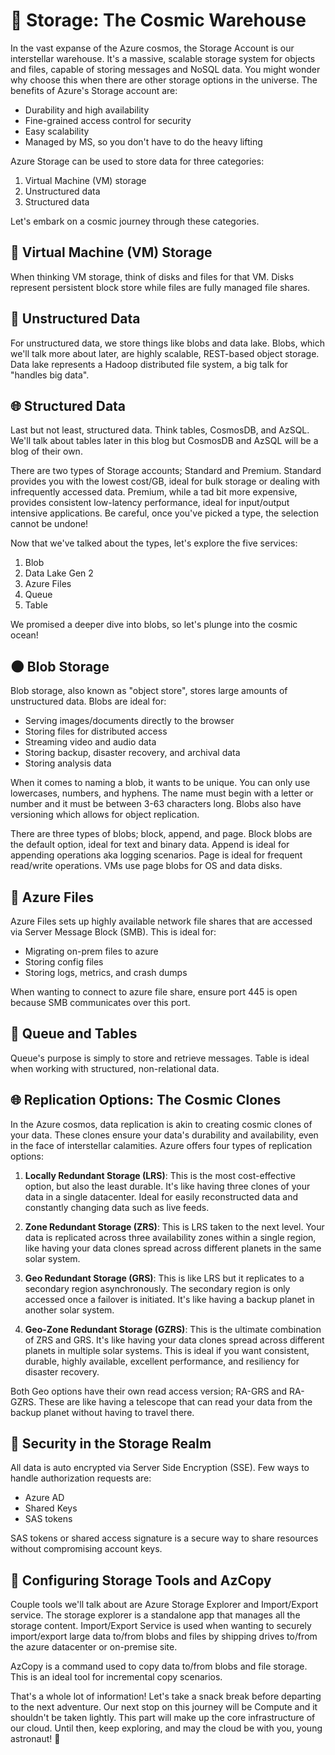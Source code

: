# 🚀 Storage: The Cosmic Warehouse

In the vast expanse of the Azure cosmos, the Storage Account is our interstellar warehouse. It's a massive, scalable storage system for objects and files, capable of storing messages and NoSQL data. You might wonder why choose this when there are other storage options in the universe. The benefits of Azure's Storage account are:

- Durability and high availability
- Fine-grained access control for security
- Easy scalability
- Managed by MS, so you don't have to do the heavy lifting

Azure Storage can be used to store data for three categories:

1. Virtual Machine (VM) storage
2. Unstructured data
3. Structured data

Let's embark on a cosmic journey through these categories.

## 🌌 Virtual Machine (VM) Storage

When thinking VM storage, think of disks and files for that VM. Disks represent persistent block store while files are fully managed file shares.

## 🌠 Unstructured Data

For unstructured data, we store things like blobs and data lake. Blobs, which we'll talk more about later, are highly scalable, REST-based object storage. Data lake represents a Hadoop distributed file system, a big talk for "handles big data".

## 🌐 Structured Data

Last but not least, structured data. Think tables, CosmosDB, and AzSQL. We'll talk about tables later in this blog but CosmosDB and AzSQL will be a blog of their own.

There are two types of Storage accounts; Standard and Premium. Standard provides you with the lowest cost/GB, ideal for bulk storage or dealing with infrequently accessed data. Premium, while a tad bit more expensive, provides consistent low-latency performance, ideal for input/output intensive applications. Be careful, once you've picked a type, the selection cannot be undone!

Now that we've talked about the types, let's explore the five services:

1. Blob
2. Data Lake Gen 2
3. Azure Files
4. Queue
5. Table

We promised a deeper dive into blobs, so let's plunge into the cosmic ocean!

## 🌑 Blob Storage

Blob storage, also known as "object store", stores large amounts of unstructured data. Blobs are ideal for:

- Serving images/documents directly to the browser
- Storing files for distributed access
- Streaming video and audio data
- Storing backup, disaster recovery, and archival data
- Storing analysis data

When it comes to naming a blob, it wants to be unique. You can only use lowercases, numbers, and hyphens. The name must begin with a letter or number and it must be between 3-63 characters long. Blobs also have versioning which allows for object replication.

There are three types of blobs; block, append, and page. Block blobs are the default option, ideal for text and binary data. Append is ideal for appending operations aka logging scenarios. Page is ideal for frequent read/write operations. VMs use page blobs for OS and data disks.

## 🌌 Azure Files

Azure Files sets up highly available network file shares that are accessed via Server Message Block (SMB). This is ideal for:

- Migrating on-prem files to azure
- Storing config files
- Storing logs, metrics, and crash dumps

When wanting to connect to azure file share, ensure port 445 is open because SMB communicates over this port.

## 🌠 Queue and Tables

Queue's purpose is simply to store and retrieve messages. Table is ideal when working with structured, non-relational data.

## 🌐 Replication Options: The Cosmic Clones

In the Azure cosmos, data replication is akin to creating cosmic clones of your data. These clones ensure your data's durability and availability, even in the face of interstellar calamities. Azure offers four types of replication options:

1. **Locally Redundant Storage (LRS)**: This is the most cost-effective option, but also the least durable. It's like having three clones of your data in a single datacenter. Ideal for easily reconstructed data and constantly changing data such as live feeds.

2. **Zone Redundant Storage (ZRS)**: This is LRS taken to the next level. Your data is replicated across three availability zones within a single region, like having your data clones spread across different planets in the same solar system.

3. **Geo Redundant Storage (GRS)**: This is like LRS but it replicates to a secondary region asynchronously. The secondary region is only accessed once a failover is initiated. It's like having a backup planet in another solar system.

4. **Geo-Zone Redundant Storage (GZRS)**: This is the ultimate combination of ZRS and GRS. It's like having your data clones spread across different planets in multiple solar systems. This is ideal if you want consistent, durable, highly available, excellent performance, and resiliency for disaster recovery.

Both Geo options have their own read access version; RA-GRS and RA-GZRS. These are like having a telescope that can read your data from the backup planet without having to travel there.

## 🚀 Security in the Storage Realm

All data is auto encrypted via Server Side Encryption (SSE). Few ways to handle authorization requests are:

- Azure AD
- Shared Keys
- SAS tokens

SAS tokens or shared access signature is a secure way to share resources without compromising account keys.

## 🌌 Configuring Storage Tools and AzCopy

Couple tools we'll talk about are Azure Storage Explorer and Import/Export service. The storage explorer is a standalone app that manages all the storage content. Import/Export Service is used when wanting to securely import/export large data to/from blobs and files by shipping drives to/from the azure datacenter or on-premise site.

AzCopy is a command used to copy data to/from blobs and file storage. This is an ideal tool for incremental copy scenarios.

That's a whole lot of information! Let's take a snack break before departing to the next adventure. Our next stop on this journey will be Compute and it shouldn't be taken lightly. This part will make up the core infrastructure of our cloud. Until then, keep exploring, and may the cloud be with you, young astronaut! 🚀